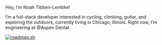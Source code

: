 Hey, I’m Noah Tibben-Lembke!

I’m a full-stack developer interested in cycling, climbing, guitar, and exploring the outdoors, currently living in Chicago, Illinois. Right now, I’m engineering at @Aspen Dental.

[<a href="https://roadmap.sh"><img src="https://roadmap.sh/card/wide/669004e7600e4dccf24204a5?variant=dark&roadmaps=full-stack" alt="roadmap.sh"/></a>
](https://roadmap.sh/card/tall/669004e7600e4dccf24204a5?variant=dark)
